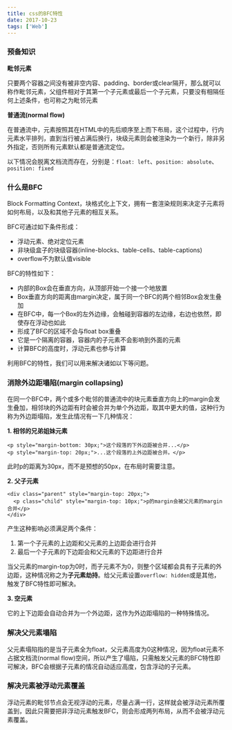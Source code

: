 ```yaml
---
title: css的BFC特性
date: 2017-10-23
tags: ['Web']
---
```


### 预备知识

**毗邻元素**

只要两个容器之间没有被非空内容、padding、border或clear隔开，那么就可以称作毗邻元素，父组件相对于其第一个子元素或最后一个子元素，只要没有相隔任何上述条件，也可称之为毗邻元素

**普通流(normal flow)**

在普通流中，元素按照其在HTML中的先后顺序至上而下布局，这个过程中，行内元素水平排列，直到当行被占满后换行，块级元素则会被渲染为一个新行，除非另外指定，否则所有元素默认都是普通流定位。

以下情况会脱离文档流而存在，分别是：`float: left`、`position: absolute`、`position: fixed`


### 什么是BFC

Block Formatting Context，块格式化上下文，拥有一套渲染规则来决定子元素将如何布局，以及和其他子元素的相互关系。

BFC可通过如下条件形成：

- 浮动元素、绝对定位元素
- 非块级盒子的块级容器(inline-blocks、table-cells、table-captions)
- overflow不为默认值visible

BFC的特性如下：

- 内部的Box会在垂直方向，从顶部开始一个接一个地放置
- Box垂直方向的距离由margin决定，属于同一个BFC的两个相邻Box会发生叠加
- 在BFC中，每一个Box的左外边缘，会触碰到容器的左边缘，右边也依然，即使存在浮动也如此
- 形成了BFC的区域不会与float box重叠
- 它是一个隔离的容器，容器内的子元素不会影响到外面的元素
- 计算BFC的高度时，浮动元素也参与计算

利用BFC的特性，我们可以用来解决诸如以下等问题。

### 消除外边距塌陷(margin collapsing)

在同一个BFC中，两个或多个毗邻的普通流中的块元素垂直方向上的margin会发生叠加，相邻块的外边距有时会被合并为单个外边距，取其中更大的值，这种行为称为外边距塌陷，发生此情况有一下几种情况：

**1. 相邻的兄弟姐妹元素**

```
<p style="margin-bottom: 30px;">这个段落的下外边距被合并...</p>
<p style="margin-top: 20px;">...这个段落的上外边距被合并。</p>
```

此时p的距离为30px，而不是预想的50px，在布局时需要注意。

**2. 父子元素**

```
<div class="parent" style="margin-top: 20px;">
  <p class="child" style="margin-top: 10px;">p的margin会被父元素的margin合并</p>
</div>
```

产生这种影响必须满足两个条件：

1. 第一个子元素的上边距和父元素的上边距会进行合并
2. 最后一个子元素的下边距会和父元素的下边距进行合并

当父元素的margin-top为0时，而子元素不为0，则整个区域都会具有子元素的外边距，这种情况称之为**子元素劫持**。给父元素设置`overflow: hidden`或是其他，触发了BFC特性即可解决。

**3. 空元素**

它的上下边距会自动合并为一个外边距，这作为外边距塌陷的一种特殊情况。

### 解决父元素塌陷

父元素塌陷指的是当子元素全为float，父元素高度为0这种情况，因为float元素不占据文档流(normal flow)空间，所以产生了塌陷，只需触发父元素的BFC特性即可解决，BFC会根据子元素的情况自动适应高度，包含浮动的子元素。

### 解决元素被浮动元素覆盖

浮动元素的毗邻节点会无视浮动的元素，尽量占满一行，这样就会被浮动元素所覆盖到，因此只需要把非浮动元素触发BFC，则会形成两列布局，从而不会被浮动元素覆盖。
